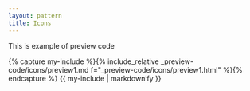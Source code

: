 ```yaml
---
layout: pattern
title: Icons
---
```

This is  example of preview code

{% capture my-include %}{% include_relative _preview-code/icons/preview1.md f="_preview-code/icons/preview1.html" %}{% endcapture %}
{{ my-include | markdownify }}

